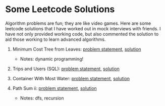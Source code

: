 # Some Leetcode Solutions

Algorithm problems are fun; they are like video games.  Here are some leetcode solutions that I have worked out in mock interviews with friends.  I have not only provided working code, but also commented the solution to aid those working to learn advanced algorithms.

1. Minimum Cost Tree from Leaves: [problem statement](https://leetcode.com/problems/minimum-cost-tree-from-leaf-values/), [solution](mct-from-leaves.py)

    * Notes: dynamic programming!

2. Trips and Users (SQL): [problem statement](https://leetcode.com/problems/trips-and-users/), [solution](trips-and-users.sql)

3. Container With Most Water: [problem statement](https://leetcode.com/problems/container-with-most-water/), [solution](container-with-most-water.py)

4. Path Sum ii: [problem statement](https://leetcode.com/problems/path-sum-ii/), [solution](path-sum-ii.py)

    * Notes: dfs, recursion
